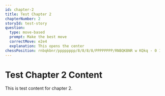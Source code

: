 ```yaml
---
id: chapter-2
title: Test Chapter 2
chapterNumber: 2
storyId: test-story
question:
  type: move-based
  prompt: Make the best move
  correctMove: e2e4
  explanation: This opens the center
chessPosition: rnbqkbnr/pppppppp/8/8/8/8/PPPPPPPP/RNBQKBNR w KQkq - 0 1
---
```


# Test Chapter 2 Content

This is test content for chapter 2.
